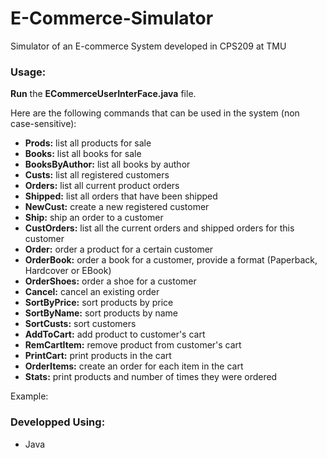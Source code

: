 # E-Commerce-Simulator
Simulator of an E-commerce System developed in CPS209 at TMU


### Usage:
**Run** the **ECommerceUserInterFace.java** file.

Here are the following commands that can be used in the system (non case-sensitive):
- **Prods:** list all products for sale
- **Books:** list all books for sale
- **BooksByAuthor:** list all books by author
- **Custs:** list all registered customers
- **Orders:** list all current product orders
- **Shipped:** list all orders that have been shipped
- **NewCust:** create a new registered customer
- **Ship:** ship an order to a customer
- **CustOrders:** list all the current orders and shipped orders for this customer
- **Order:** order a product for a certain customer
- **OrderBook:** order a book for a customer, provide a format (Paperback, Hardcover or EBook)
- **OrderShoes:** order a shoe for a customer
- **Cancel:** cancel an existing order
- **SortByPrice:** sort products by price
- **SortByName:** sort products by name
- **SortCusts:** sort customers
- **AddToCart:** add product to customer's cart
- **RemCartItem:** remove product from customer's cart
- **PrintCart:** print products in the cart
- **OrderItems:** create an order for each item in the cart
- **Stats:** print products and number of times they were ordered

Example:






### Developped Using:
- Java

